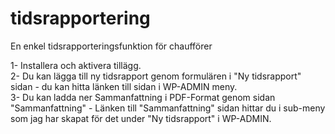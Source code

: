 # tidsrapportering
En enkel tidsrapporteringsfunktion för chaufförer

1- Installera och aktivera tillägg.   
2- Du kan lägga till ny tidsrapport genom formulären i "Ny tidsrapport" sidan - du kan hitta länken till sidan i WP-ADMIN meny.  
3- Du kan ladda ner Sammanfattning i PDF-Format genom sidan "Sammanfattning" - Länken till "Sammanfattning" sidan hittar du i sub-meny som jag har skapat för det under "Ny tidsrapport" i WP-ADMIN.  
